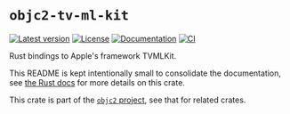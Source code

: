 # `objc2-tv-ml-kit`

[![Latest version](https://badgen.net/crates/v/objc2-tv-ml-kit)](https://crates.io/crates/objc2-tv-ml-kit)
[![License](https://badgen.net/badge/license/MIT/blue)](../LICENSE.txt)
[![Documentation](https://docs.rs/objc2-tv-ml-kit/badge.svg)](https://docs.rs/objc2-tv-ml-kit/)
[![CI](https://github.com/madsmtm/objc2/actions/workflows/ci.yml/badge.svg)](https://github.com/madsmtm/objc2/actions/workflows/ci.yml)

Rust bindings to Apple's framework TVMLKit.

This README is kept intentionally small to consolidate the documentation, see
[the Rust docs](https://docs.rs/objc2-tv-ml-kit/) for more details on this crate.

This crate is part of the [`objc2` project](https://github.com/madsmtm/objc2),
see that for related crates.
